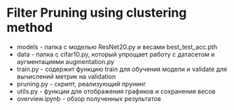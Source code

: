 # Filter Pruning using clustering method

* models - папка с моделью ResNet20.py и весами best_test_acc.pth
* data - папка с cifar10.py, который упрощает работу с датасетом и аугментациями augmentation.py
* train.py - содержит функцию train для обучения модели и validate для вычислений метрик на validation
* pruning.py - скрипт, реализующий прунинг
* utils.py - функции для отображения графиков и сохранения весов
* overview.ipynb - обзор полученных результатов
